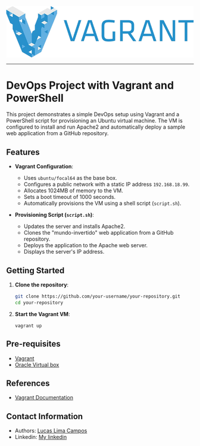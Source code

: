 

<img src=".\images\vagrant.png" alt="Vagrant imagem">

--------------

# DevOps Project with Vagrant and PowerShell

This project demonstrates a simple DevOps setup using Vagrant and a PowerShell script for provisioning an Ubuntu virtual machine. The VM is configured to install and run Apache2 and automatically deploy a sample web application from a GitHub repository.

## Features

- **Vagrant Configuration**: 
  - Uses `ubuntu/focal64` as the base box.
  - Configures a public network with a static IP address `192.168.18.99`.
  - Allocates 1024MB of memory to the VM.
  - Sets a boot timeout of 1000 seconds.
  - Automatically provisions the VM using a shell script (`script.sh`).

- **Provisioning Script (`script.sh`)**:
  - Updates the server and installs Apache2.
  - Clones the "mundo-invertido" web application from a GitHub repository.
  - Deploys the application to the Apache web server.
  - Displays the server's IP address.

## Getting Started

1. **Clone the repository**:
   ```bash
   git clone https://github.com/your-username/your-repository.git
   cd your-repository
2. **Start the Vagrant VM**:
    ```terminal
    vagrant up

## Pre-requisites

- <a href="https://www.vagrantup.com/">Vagrant</a>
- <a href="https://www.virtualbox.org/wiki/Downloads">Oracle Virtual box</a>

## References

- <a href="https://www.vagrantup.com/docs">Vagrant Documentation</a>

## Contact Information

- Authors: <a href="https://github.com/LucaoCode">Lucas Lima Campos</a>
- Linkedin: <a href="https://www.linkedin.com/in/lucaslimacampos/">My linkedin</a>